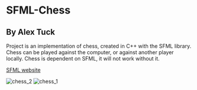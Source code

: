 # SFML-Chess
## By Alex Tuck
Project is an implementation of chess, created in C++ with the SFML library. Chess can be played against the computer, or against another player locally. Chess is dependent on SFML, it will not work without it.

[SFML website](https://www.sfml-dev.org/)

![chess_2](https://user-images.githubusercontent.com/38407259/51079607-c9de7300-167e-11e9-81f2-63f4b4bc7ab7.PNG)
![chess_1](https://user-images.githubusercontent.com/38407259/51079608-ca770980-167e-11e9-8c2c-6f0078385669.PNG)
